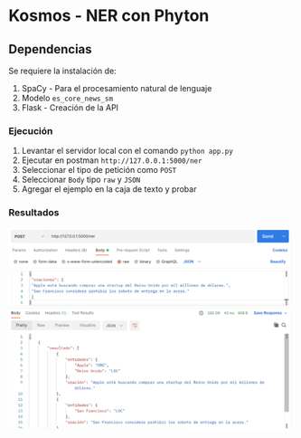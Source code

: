 # Kosmos - NER con Phyton

## Dependencias
Se requiere la instalación de: 
1. SpaCy - Para el procesamiento natural de lenguaje
2. Modelo ```es_core_news_sm```
3. Flask - Creación de la API


### Ejecución
1. Levantar el servidor local con el comando ```python app.py```
1. Ejecutar en postman ```http://127.0.0.1:5000/ner```
2. Seleccionar el tipo de petición como ```POST```
3. Seleccionar ```Body``` tipo ```raw``` y ```JSON```
4. Agregar el ejemplo en la caja de texto y probar


### Resultados
![](https://github.com/alejandraeg9899/kosmos_test/blob/main/evidenica_kosmos_test.png)


